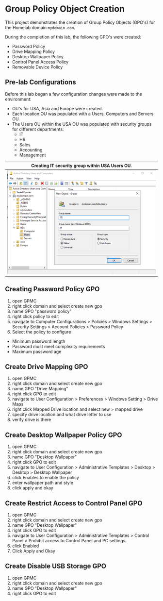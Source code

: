 # Group Policy Object Creation

This project demonstrates the creation of Group Policy Objects (GPO's) for the Homelab domain `mydomain.com`.

During the completion of this lab, the following GPO's were created:
- Password Policy
- Drive Mapping Policy
- Desktop Wallpaper Policy
- Control Panel Access Policy
- Removable Device Policy

## Pre-lab Configurations
Before this lab began a few configuration changes were made to the environment:
- OU's for USA, Asia and Europe were created.
- Each location OU was populated with a Users, Computers and Servers OU.
- The Users OU within the USA OU was populated with security groups for different departments:
    - IT
    - HR
    - Sales
    - Accounting
    - Management

| Creating IT security group within USA Users OU.                     |
| ------------------------------------------------------------------------------------- |
| ![](./Screenshots/0%20prelab%20groups%20setup.png)                 |

## Creating Password Policy GPO
1. open GPMC
2. right click domain and select create new gpo
3. name GPO "password policy"
4. right click policy to edit
5. navigate to Computer Configurations > Policies > Windows Settings > Security Settings > Account Policies > Password Policy
6. Select the policy to configure
- Minimum password length
- Password must meet complexity requirements
- Maximum password age

## Create Drive Mapping GPO
1. open GPMC
2. right click domain and select create new gpo
3. name GPO "Drive Mapping"
4. right click GPO to edit
5. navigate to User Configuration > Preferences > Windows Setting > Drive Maps
6. right click Mapped Drive location and select new > mapped drive
7. specify drive location and what drive letter to use
8. verify drive is there

## Create Desktop Wallpaper Policy GPO
1. open GPMC
2. right click domain and select create new gpo
3. name GPO "Desktop Wallpaper"
4. right click GPO to edit
5. navigate to User Configuration > Administrative Templates > Desktop > Desktop > Desktop Wallpaper
6. click Enables to enable the policy
7. enter wallpaper path and style
8. click apply and okay

## Create Restrict Access to Control Panel GPO
1. open GPMC
2. right click domain and select create new gpo
3. name GPO "Desktop Wallpaper"
4. right click GPO to edit
5. navigate to User Configuration > Administrative Templates > Control Panel > Prohibit access to Control Panel and PC settings
6. click Enabled
7. Click Apply and Okay

## Create Disable USB Storage GPO
1. open GPMC
2. right click domain and select create new gpo
3. name GPO "Desktop Wallpaper"
4. right click GPO to edit